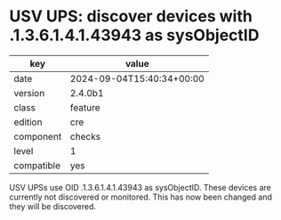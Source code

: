 [//]: # (werk v2)
# USV UPS: discover devices with .1.3.6.1.4.1.43943 as sysObjectID

key        | value
---------- | ---
date       | 2024-09-04T15:40:34+00:00
version    | 2.4.0b1
class      | feature
edition    | cre
component  | checks
level      | 1
compatible | yes

USV UPSs use OID .1.3.6.1.4.1.43943 as sysObjectID. These devices are currently not discovered or
monitored. This has now been changed and they will be discovered.
